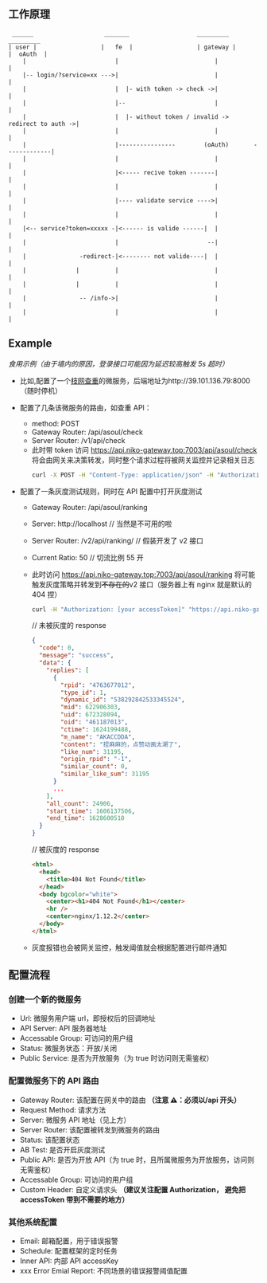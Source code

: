 <!--
 * @Author: legends-killer
 * @Date: 2021-12-02 12:33:20
 * @LastEditors: legends-killer
 * @LastEditTime: 2021-12-02 17:51:01
 * @Description:
-->

## 工作原理

```
 ______                    _______                   _________              _________
| user |                  |   fe  |                  | gateway |            |  oAuth  |
    |                         |                           |                       |
    |-- login/?service=xx --->|                           |                       |
    |                         |  |- with token -> check ->|                       |
    |                         |--                         |                       |
    |                         |  |- without token / invalid -> redirect to auth ->|
    |                         |                           |                       |
    |                         |----------------        (oAuth)       -------------|
    |                         |                           |                       |
    |                         |<----- recive token -------|                       |
    |                         |                           |                       |
    |                         |---- validate service ---->|                       |
    |                         |                           |                       |
    |<-- service?token=xxxxx -|<------ is valide ------|  |                       |
    |                         |                         --|                       |
    |               -redirect-|<-------- not valide----|  |                       |
    |              |          |                           |                       |
    |              |          |                           |                       |
    |               -- /info->|                           |                       |
    |                         |                           |                       |

```

## Example

_食用示例（由于墙内的原因，登录接口可能因为延迟较高触发 5s 超时）_

- 比如,配置了一个[枝网查重](https://github.com/ASoulCnki/ASoulCnkiBackend)的微服务，后端地址为http://39.101.136.79:8000（随时停机）
- 配置了几条该微服务的路由，如查重 API：
  - method: POST
  - Gateway Router: /api/asoul/check
  - Server Router: /v1/api/check
  - 此时带 token 访问 https://api.niko-gateway.top:7003/api/asoul/check 将会由网关来决策转发，同时整个请求过程将被网关监控并记录相关日志
    ```bash
    curl -X POST -H "Content-Type: application/json" -H "Authorization: [your accessToken]" -d '{"text":"我好想做嘉然小姐的狗啊"}' "https://api.niko-gateway.top:7003/api/asoul/check"
    ```
- 配置了一条灰度测试规则，同时在 API 配置中打开灰度测试

  - Gateway Router: /api/asoul/ranking
  - Server: http://localhost // 当然是不可用的啦
  - Server Router: /v2/api/ranking/ // 假装开发了 v2 接口
  - Current Ratio: 50 // 切流比例 55 开
  - 此时访问 https://api.niko-gateway.top:7003/api/asoul/ranking 将可能触发灰度策略并转发到~~不存在的~~v2 接口（服务器上有 nginx 就是默认的 404 捏）

    ```bash
    curl -H "Authorization: [your accessToken]" "https://api.niko-gateway.top:7003/api/asoul/ranking?pageSize=5&pageNum=1&timeRangeMode=0&sortMode=1&ids=&keywords="
    ```

    // 未被灰度的 response

    ```json
    {
      "code": 0,
      "message": "success",
      "data": {
        "replies": [
          {
            "rpid": "4763677012",
            "type_id": 1,
            "dynamic_id": "538292842533345524",
            "mid": 622906303,
            "uid": 672328094,
            "oid": "461187013",
            "ctime": 1624199488,
            "m_name": "AKACCDDA",
            "content": "捏麻麻的，点赞动画太潮了",
            "like_num": 31195,
            "origin_rpid": "-1",
            "similar_count": 0,
            "similar_like_sum": 31195
          }
          ...
        ],
        "all_count": 24906,
        "start_time": 1606137506,
        "end_time": 1628600510
      }
    }
    ```

    // 被灰度的 response

    ```html
    <html>
      <head>
        <title>404 Not Found</title>
      </head>
      <body bgcolor="white">
        <center><h1>404 Not Found</h1></center>
        <hr />
        <center>nginx/1.12.2</center>
      </body>
    </html>
    ```

  - 灰度报错也会被网关监控，触发阈值就会根据配置进行邮件通知

## 配置流程

### 创建一个新的微服务

- Url: 微服务用户端 url，即授权后的回调地址
- API Server: API 服务器地址
- Accessable Group: 可访问的用户组
- Status: 微服务状态：开放/关闭
- Public Service: 是否为开放服务（为 true 时访问则无需鉴权）

### 配置微服务下的 API 路由

- Gateway Router: 该配置在网关中的路由 **（注意 ⚠️：必须以/api 开头）**
- Request Method: 请求方法
- Server: 微服务 API 地址（见上方）
- Server Router: 该配置被转发到微服务的路由
- Status: 该配置状态
- AB Test: 是否开启灰度测试
- Public API: 是否为开放 API（为 true 时，且所属微服务为开放服务，访问则无需鉴权）
- Accessable Group: 可访问的用户组
- Custom Header: 自定义请求头 **（建议关注配置 Authorization， 避免把 accessToken 带到不需要的地方）**

### 其他系统配置

- Email: 邮箱配置，用于错误报警
- Schedule: 配置框架的定时任务
- Inner API: 内部 API accessKey
- xxx Error Emial Report: 不同场景的错误报警阈值配置
